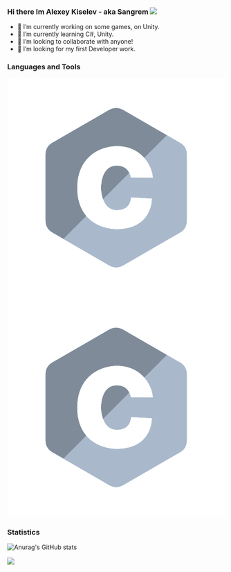 ### Hi there Im Alexey Kiselev - aka Sangrem <img src="https://raw.githubusercontent.com/MartinHeinz/MartinHeinz/master/wave.gif" width="30px">

- 🔭 I’m currently working on some games, on Unity.
- 🌱 I’m currently learning C#, Unity.
- 👯 I’m looking to collaborate with anyone!
- 🤔 I’m looking for my first Developer work.

### Languages and Tools

![Alt text](./c.svg)
<img src="./c.svg">

### Statistics
![Anurag's GitHub stats](https://github-readme-stats.vercel.app/api?username=Sangrem&show_icons=true&theme=radical)

<a href="https://github.com/Sangrem">
  <img align="center" src="https://github-readme-stats.anuraghazra1.vercel.app/api/top-langs/?username=Sangrem&layout=compact&theme=radical" />
</a>
